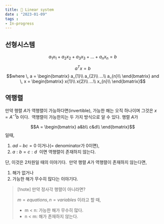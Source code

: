```yaml
---
title: 🧭 Linear system
date : "2023-01-09"
tags :
- In-progress
---
```


## 선형시스템

$$a_{1}x_{1} + a_{2}x_{2}+a_{3}x_{3} + ... + a_{n}x_{n} = b$$

$$a^Tx = b$$
$$where \, a =
\begin{bmatrix}
a_{1}\\
a_{2}\\
...\\
a_{n}\\
\end{bmatrix}
and \, x =
\begin{bmatrix}
x{1}\\
x{2}\\
...\\
x_{n}\\
\end{bmatrix}$$

## 역행렬

만약 행렬 $A$가 역행렬이 가능하다면(invertible), 가능한 해는 오직 하나이며 그것은 $x = A^{-1}b$ 이다. 
역행렬이 가능한지는 두 가지 방식으로 알 수 있다. 행렬 $A$가

$$A =
\begin{bmatrix}
a&b\\
c&d\\
\end{bmatrix}$$
일때, 

1. $ad - bc =0$ 이거나(= denominator가 0이면),
2. $a:b = c:d$  이면 역행렬이 존재하지 않는다. 

단, 이것은 2차원일 때의 이야기다. 
만약 행렬 $A$가 역행렬이 존재하지 않는다면, 

1. 해가 없거나
2. 가능한 해가 무수히 많다는 이야기다.


> [!note] 만약 정사각 행렬이 아니라면?
> 
> $m = equations, \, n = variables$ 이라고 할 때,
> - m < n: 가능한 해가 무수히 많다.
> - n < m: 해가 존재하지 않는다.